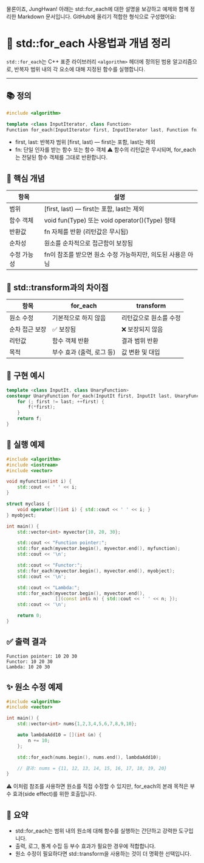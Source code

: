 물론이죠, JungHwan! 아래는 std::for_each에 대한 설명을 보강하고 예제와 함께 정리한 Markdown 문서입니다. GitHub에 올리기 적합한 형식으로 구성했어요:

# 🔁 std::for_each 사용법과 개념 정리

`std::for_each`는 C++ 표준 라이브러리 `<algorithm>` 헤더에 정의된 범용 알고리즘으로, 반복자 범위 내의 각 요소에 대해 지정된 함수를 실행합니다.

---

## 📚 정의

```cpp
#include <algorithm>

template <class InputIterator, class Function>
Function for_each(InputIterator first, InputIterator last, Function fn);

```
- first, last: 반복자 범위 [first, last) — first는 포함, last는 제외
- fn: 단일 인자를 받는 함수 또는 함수 객체
⚠️ 함수의 리턴값은 무시되며, for_each는 전달된 함수 객체를 그대로 반환합니다.


## 🧠 핵심 개념
| 항목 | 설명 |
|------|-----| 
| 범위 | [first, last) — first는 포함, last는 제외 | 
| 함수 객체 | void fun(Type) 또는 void operator()(Type) 형태 | 
| 반환값 | fn 자체를 반환 (리턴값은 무시됨) | 
| 순차성 | 원소를 순차적으로 접근함이 보장됨 | 
| 수정 가능성 | fn이 참조를 받으면 원소 수정 가능하지만, 의도된 사용은 아님 | 



## 🔄 std::transform과의 차이점
| 항목 | for_each | transform |
|------|---------|------------| 
| 원소 수정 | 기본적으로 하지 않음 | 리턴값으로 원소를 수정 | 
| 순차 접근 보장 | ✅ 보장됨 | ❌ 보장되지 않음 | 
| 리턴값 | 함수 객체 반환 | 결과 범위 반환 | 
| 목적 | 부수 효과 (출력, 로그 등) | 값 변환 및 대입 | 



## 🧪 구현 예시
```cpp
template <class InputIt, class UnaryFunction>
constexpr UnaryFunction for_each(InputIt first, InputIt last, UnaryFunction f) {
    for (; first != last; ++first) {
        f(*first);
    }
    return f;
}
```


## 🧾 실행 예제
```cpp
#include <algorithm>
#include <iostream>
#include <vector>

void myfunction(int i) {
    std::cout << ' ' << i;
}

struct myclass {
    void operator()(int i) { std::cout << ' ' << i; }
} myobject;

int main() {
    std::vector<int> myvector{10, 20, 30};

    std::cout << "Function pointer:";
    std::for_each(myvector.begin(), myvector.end(), myfunction);
    std::cout << '\n';

    std::cout << "Functor:";
    std::for_each(myvector.begin(), myvector.end(), myobject);
    std::cout << '\n';

    std::cout << "Lambda:";
    std::for_each(myvector.begin(), myvector.end(),
                  [](const int& n) { std::cout << ' ' << n; });
    std::cout << '\n';

    return 0;
}
```

## ✅ 출력 결과
```
Function pointer: 10 20 30
Functor: 10 20 30
Lambda: 10 20 30
```



## ✨ 원소 수정 예제
```cpp
#include <algorithm>
#include <vector>

int main() {
    std::vector<int> nums{1,2,3,4,5,6,7,8,9,10};

    auto lambdaAdd10 = [](int &n) {
        n += 10;
    };

    std::for_each(nums.begin(), nums.end(), lambdaAdd10);

    // 결과: nums = {11, 12, 13, 14, 15, 16, 17, 18, 19, 20}
}
```
⚠️ 이처럼 참조를 사용하면 원소를 직접 수정할 수 있지만, for_each의 본래 목적은 부수 효과(side effect)를 위한 호출입니다.


## 📌 요약
- std::for_each는 범위 내의 원소에 대해 함수를 실행하는 간단하고 강력한 도구입니다.
- 출력, 로그, 통계 수집 등 부수 효과가 필요한 경우에 적합합니다.
- 원소 수정이 필요하다면 std::transform을 사용하는 것이 더 명확한 선택입니다.
